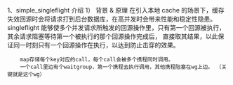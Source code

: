 
1、simple_singleflight 介绍
    1） 背景 &  原理
        在引入本地 cache 的场景下，缓存失效回源时会将请求打到后台数据库，在高并发时会带来性能和稳定性隐患。
        singleflight 能够使多个并发请求所触发的回源操作里，只有第一个回源被执行，其余请求阻塞等待第一个被执行的那个回源操作完成后，
        直接取其结果，以此保证同一时刻只有一个回源操作在执行，以达到防止击穿的效果。
        
        map存储每个key对应的call，每个call会被多个携程同时调用。
        一个call里边有个waitgroup，第一个携程去执行调用，其他携程阻塞在wg上边。 （关键就是这个wg）
    